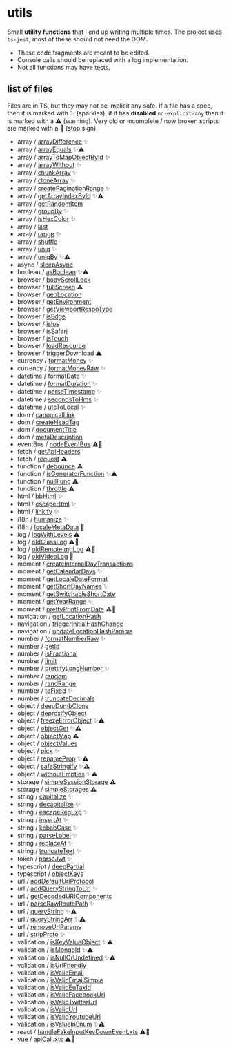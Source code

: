 # utils

Small **utility functions** that I end up writing multiple times.
The project uses `ts-jest`; most of these should not need the DOM.

- These code fragments are meant to be edited.
- Console calls should be replaced with a log implementation.
- Not all functions may have tests.

## list of files

Files are in TS, but they may not be implicit any safe.
If a file has a spec, then it is marked with ✨ (sparkles), if it has **disabled** `no-explicit-any`
then it is marked with a ⚠️ (warning). Very old or incomplete / now broken scripts are marked
with a 🛑 (stop sign).

- array / [arrayDifference](src/array/arrayDifference.ts) ✨
- array / [arrayEquals](src/array/arrayEquals.ts) ✨⚠️
- array / [arrayToMapObjectById](src/array/arrayToMapObjectById.ts) ✨
- array / [arrayWithout](src/array/arrayWithout.ts) ✨
- array / [chunkArray](src/array/chunkArray.ts) ✨
- array / [cloneArray](src/array/cloneArray.ts) ✨
- array / [createPaginationRange](src/array/createPaginationRange.ts) ✨
- array / [getArrayIndexById](src/array/getArrayIndexById.ts) ✨⚠️
- array / [getRandomItem](src/array/getRandomItem.ts) 
- array / [groupBy](src/array/groupBy.ts) ✨
- array / [isHexColor](src/array/isHexColor.ts) ✨
- array / [last](src/array/last.ts) 
- array / [range](src/array/range.ts) ✨
- array / [shuffle](src/array/shuffle.ts) 
- array / [uniq](src/array/uniq.ts) ✨
- array / [uniqBy](src/array/uniqBy.ts) ✨⚠️
- async / [sleepAsync](src/async/sleepAsync.ts) 
- boolean / [asBoolean](src/boolean/asBoolean.ts) ✨⚠️
- browser / [bodyScrollLock](src/browser/bodyScrollLock.ts) 
- browser / [fullScreen](src/browser/fullScreen.ts) ⚠️
- browser / [geoLocation](src/browser/geoLocation.ts) 
- browser / [getEnvironment](src/browser/getEnvironment.ts) 
- browser / [getViewportRespoType](src/browser/getViewportRespoType.ts) 
- browser / [isEdge](src/browser/isEdge.ts) 
- browser / [isIos](src/browser/isIos.ts) 
- browser / [isSafari](src/browser/isSafari.ts) 
- browser / [isTouch](src/browser/isTouch.ts) 
- browser / [loadResource](src/browser/loadResource.ts) 
- browser / [triggerDownload](src/browser/triggerDownload.ts) ⚠️
- currency / [formatMoney](src/currency/formatMoney.ts) ✨
- currency / [formatMoneyRaw](src/currency/formatMoneyRaw.ts) ✨
- datetime / [formatDate](src/datetime/formatDate.ts) ✨
- datetime / [formatDuration](src/datetime/formatDuration.ts) ✨
- datetime / [parseTimestamp](src/datetime/parseTimestamp.ts) ✨
- datetime / [secondsToHms](src/datetime/secondsToHms.ts) ✨
- datetime / [utcToLocal](src/datetime/utcToLocal.ts) ✨
- dom / [canonicalLink](src/dom/canonicalLink.ts) 
- dom / [createHeadTag](src/dom/createHeadTag.ts) 
- dom / [documentTitle](src/dom/documentTitle.ts) 
- dom / [metaDescription](src/dom/metaDescription.ts) 
- eventBus / [nodeEventBus](src/eventBus/nodeEventBus.ts) ⚠️🛑
- fetch / [getApiHeaders](src/fetch/getApiHeaders.ts) 
- fetch / [request](src/fetch/request.ts) ⚠️
- function / [debounce](src/function/debounce.ts) ⚠️
- function / [isGeneratorFunction](src/function/isGeneratorFunction.ts) ✨⚠️
- function / [nullFunc](src/function/nullFunc.ts) ⚠️
- function / [throttle](src/function/throttle.ts) ⚠️
- html / [bbHtml](src/html/bbHtml.ts) ✨
- html / [escapeHtml](src/html/escapeHtml.ts) ✨
- html / [linkify](src/html/linkify.ts) ✨
- i18n / [humanize](src/i18n/humanize.ts) ✨
- i18n / [localeMetaData](src/i18n/localeMetaData.ts) 🛑
- log / [logWithLevels](src/log/logWithLevels.ts) ⚠️
- log / [oldClassLog](src/log/oldClassLog.ts) ⚠️🛑
- log / [oldRemoteImgLog](src/log/oldRemoteImgLog.ts) ⚠️🛑
- log / [oldVideoLog](src/log/oldVideoLog.ts) 🛑
- moment / [createInternalDayTransactions](src/moment/createInternalDayTransactions.ts) 
- moment / [getCalendarDays](src/moment/getCalendarDays.ts) ✨
- moment / [getLocaleDateFormat](src/moment/getLocaleDateFormat.ts) 
- moment / [getShortDayNames](src/moment/getShortDayNames.ts) ✨
- moment / [getSwitchableShortDate](src/moment/getSwitchableShortDate.ts) 
- moment / [getYearRange](src/moment/getYearRange.ts) ✨
- moment / [prettyPrintFromDate](src/moment/prettyPrintFromDate.ts) ⚠️🛑
- navigation / [getLocationHash](src/navigation/getLocationHash.ts) 
- navigation / [triggerInitialHashChange](src/navigation/triggerInitialHashChange.ts) 
- navigation / [updateLocationHashParams](src/navigation/updateLocationHashParams.ts) 
- number / [formatNumberRaw](src/number/formatNumberRaw.ts) ✨
- number / [getId](src/number/getId.ts) 
- number / [isFractional](src/number/isFractional.ts) 
- number / [limit](src/number/limit.ts) 
- number / [prettifyLongNumber](src/number/prettifyLongNumber.ts) ✨
- number / [random](src/number/random.ts) 
- number / [randRange](src/number/randRange.ts) 
- number / [toFixed](src/number/toFixed.ts) ✨
- number / [truncateDecimals](src/number/truncateDecimals.ts) 
- object / [deepDumbClone](src/object/deepDumbClone.ts) 
- object / [deproxifyObject](src/object/deproxifyObject.ts) 
- object / [freezeErrorObject](src/object/freezeErrorObject.ts) ✨⚠️
- object / [objectGet](src/object/objectGet.ts) ✨⚠️
- object / [objectMap](src/object/objectMap.ts) ⚠️
- object / [objectValues](src/object/objectValues.ts) 
- object / [pick](src/object/pick.ts) ✨
- object / [renameProp](src/object/renameProp.ts) ✨⚠️
- object / [safeStringify](src/object/safeStringify.ts) ✨⚠️
- object / [withoutEmpties](src/object/withoutEmpties.ts) ✨⚠️
- storage / [simpleSessionStorage](src/storage/simpleSessionStorage.ts) ⚠️
- storage / [simpleStorages](src/storage/simpleStorages.ts) ⚠️
- string / [capitalize](src/string/capitalize.ts) ✨
- string / [decapitalize](src/string/decapitalize.ts) ✨
- string / [escapeRegExp](src/string/escapeRegExp.ts) ✨
- string / [insertAt](src/string/insertAt.ts) ✨
- string / [kebabCase](src/string/kebabCase.ts) ✨
- string / [parseLabel](src/string/parseLabel.ts) ✨
- string / [replaceAt](src/string/replaceAt.ts) ✨
- string / [truncateText](src/string/truncateText.ts) ✨
- token / [parseJwt](src/token/parseJwt.ts) ✨
- typescript / [deepPartial](src/typescript/deepPartial.ts) 
- typescript / [objectKeys](src/typescript/objectKeys.ts) 
- url / [addDefaultUriProtocol](src/url/addDefaultUriProtocol.ts) 
- url / [addQueryStringToUrl](src/url/addQueryStringToUrl.ts) ✨
- url / [getDecodedURIComponents](src/url/getDecodedURIComponents.ts) 
- url / [parseRawRoutePath](src/url/parseRawRoutePath.ts) ✨
- url / [queryString](src/url/queryString.ts) ✨⚠️
- url / [queryStringArr](src/url/queryStringArr.ts) ✨⚠️
- url / [removeUrlParams](src/url/removeUrlParams.ts) 
- url / [stripProto](src/url/stripProto.ts) ✨
- validation / [isKeyValueObject](src/validation/isKeyValueObject.ts) ✨⚠️
- validation / [isMongoId](src/validation/isMongoId.ts) ✨⚠️
- validation / [isNullOrUndefined](src/validation/isNullOrUndefined.ts) ✨⚠️
- validation / [isUrlFriendly](src/validation/isUrlFriendly.ts) 
- validation / [isValidEmail](src/validation/isValidEmail.ts) 
- validation / [isValidEmailSimple](src/validation/isValidEmailSimple.ts) 
- validation / [isValidEuTaxId](src/validation/isValidEuTaxId.ts) 
- validation / [isValidFacebookUrl](src/validation/isValidFacebookUrl.ts) 
- validation / [isValidTwitterUrl](src/validation/isValidTwitterUrl.ts) 
- validation / [isValidUrl](src/validation/isValidUrl.ts) 
- validation / [isValidYoutubeUrl](src/validation/isValidYoutubeUrl.ts) 
- validation / [isValueInEnum](src/validation/isValueInEnum.ts) ✨⚠️
- react / [handleFakeInputKeyDownEvent.xts](src/react/handleFakeInputKeyDownEvent.xts) ⚠️🛑
- vue / [apiCall.xts](src/vue/apiCall.xts) ⚠️🛑

